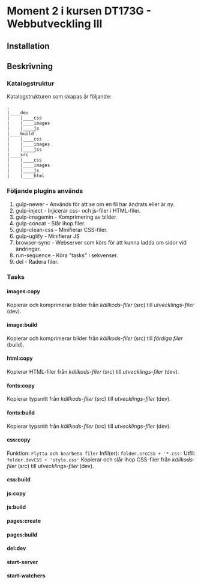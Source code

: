# Moment 2 i kursen DT173G - Webbutveckling III

## Installation

## Beskrivning

### Katalogstruktur
Katalogstrukturen som skapas är följande:
````
.
|____dev
|    |____css
|    |____images
|    |____js
|____build
|    |____css
|    |____images
|    |____jss
|____src
|    |____css
|    |____images
|    |____js
|    |____html
````

### Följande plugins används
1. gulp-newer - Används för att se om en fil har ändrats eller är ny.
2. gulp-inject - Injicerar css- och js-filer i HTML-filer.
3. gulp-imagemin - Komprimering av bilder.
4. gulp-concat - Slår ihop filer.
5. gulp-clean-css - Minifierar CSS-filer.
6. gulp-uglify - Minifierar JS
6. browser-sync - Webserver som körs för att kunna ladda om sidor vid ändringar.
7. run-sequence - Köra "tasks" i sekvenser.
8. del - Radera filer.


### Tasks
#### 

#### images:copy
Kopierar och komprimerar bilder från _källkods-filer_ (src) till _utvecklings-filer_ (dev).

#### image:build
Kopierar och komprimerar bilder från _källkods-filer_ (src) till _färdiga filer_ (build).

#### html:copy
Kopierar HTML-filer från _källkods-filer_ (src) till _utvecklings-filer_ (dev).

#### fonts:copy
Kopierar typsnitt från _källkods-filer_ (src) till _utvecklings-filer_ (dev).

#### fonts:build
Kopierar typsnitt från _källkods-filer_ (src) till _utvecklings-filer_ (dev).

#### css:copy
Funktion: `Flytta och bearbeta filer`
Infil(er): `folder.srcCSS + '*.css'`
Utfil: `folder.devCSS + 'style.css'`
Kopierar och slår ihop CSS-filer från _källkods-filer_ (src) till _utvecklings-filer_ (dev).

#### css:build

#### js:copy

#### js:build

#### pages:create

#### pages:build

#### del:dev

#### start-server

#### start-watchers